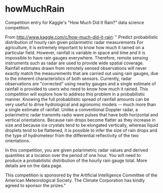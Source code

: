 # howMuchRain
Competition entry for Kaggle's "How Much Did It Rain?" data science competition.

From http://www.kaggle.com/c/how-much-did-it-rain:
"
Predict probabilistic distribution of hourly rain given polarimetric radar measurements
For agriculture, it is extremely important to know how much it rained on a particular field. However, rainfall is variable in space and time and it is impossible to have rain gauges everywhere. Therefore, remote sensing instruments such as radar are used to provide wide spatial coverage. Rainfall estimates drawn from remotely sensed observations will never exactly match the measurements that are carried out using rain gauges, due to the inherent characteristics of both sensors. Currently, radar observations are "corrected" using nearby gauges and a single estimate of rainfall is provided to users who need to know how much it rained. This competition will explore how to address this problem in a probabilistic manner.  Knowing the full probabilistic spread of rainfall amounts can be very useful to drive hydrological and agronomic models -- much more than a single estimate of rainfall.
Unlike a conventional Doppler radar, a polarimetric radar transmits radio wave pulses that have both horizontal and vertical orientations. Because rain drops become flatter as they increase in size and because ice crystals tend to be elongated vertically, whereas liquid droplets tend to be flattened, it is possible to infer the size of rain drops and the type of hydrometeor from the differential reflectivity of the two orientations.

In this competition, you are given polarimetric radar values and derived quantities at a location over the period of one hour. You will need to produce a probabilistic distribution of the hourly rain gauge total. More details are on the data page.

This competition is sponsored by the Artificial Intelligence Committee of the American Meteorological Society. The Climate Corporation has kindly agreed to sponsor the prizes."
